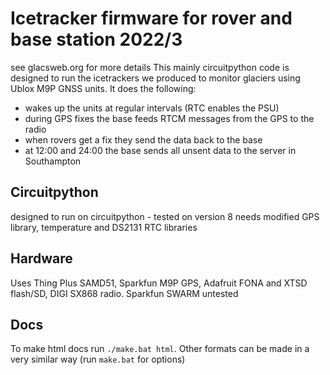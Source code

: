 # Icetracker firmware for rover and base station 2022/3

see glacsweb.org for more details
This mainly circuitpython code is designed to run the icetrackers we produced to monitor glaciers using Ublox M9P GNSS units.
It does the following:
 * wakes up the units at regular intervals (RTC enables the PSU)
 * during GPS fixes the base feeds RTCM messages from the GPS to the radio
 * when rovers get a fix they send the data back to the base
 * at 12:00 and 24:00 the base sends all unsent data to the server in Southampton


## Circuitpython
designed to run on circuitpython - tested on version 8
needs modified GPS library, temperature and DS2131 RTC libraries

## Hardware
Uses Thing Plus SAMD51, Sparkfun M9P GPS, Adafruit FONA and XTSD flash/SD, DIGI SX868 radio.
Sparkfun SWARM untested

## Docs
To make html docs run `./make.bat html`.
Other formats can be made in a very similar way (run `make.bat` for options)
